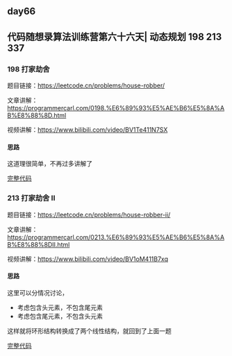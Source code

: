 ## day66

## 代码随想录算法训练营第六十六天| 动态规划 198 213 337

### 198 打家劫舍

题目链接：https://leetcode.cn/problems/house-robber/

文章讲解：https://programmercarl.com/0198.%E6%89%93%E5%AE%B6%E5%8A%AB%E8%88%8D.html

视频讲解：https://www.bilibili.com/video/BV1Te411N7SX

#### 思路
这道理很简单，不再过多讲解了

[完整代码](https://github.com/hd2yao/leetcode/tree/master/training/day66/0198_house_robber.go)

### 213 打家劫舍 II

题目链接：https://leetcode.cn/problems/house-robber-ii/

文章讲解：https://programmercarl.com/0213.%E6%89%93%E5%AE%B6%E5%8A%AB%E8%88%8DII.html

视频讲解：https://www.bilibili.com/video/BV1oM411B7xq

#### 思路

这里可以分情况讨论，

- 考虑包含头元素，不包含尾元素
- 考虑包含尾元素，不包含头元素

这样就将环形结构转换成了两个线性结构，就回到了上面一题

[完整代码](https://github.com/hd2yao/leetcode/tree/master/training/day66/0213_house_robber_ii.go)
